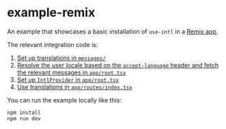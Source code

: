 # example-remix

An example that showcases a basic installation of `use-intl` in a [Remix app](https://remix.run/).

The relevant integration code is:

1. [Set up translations in `messages/`](./messages/en.json)
2. [Resolve the user locale based on the `accept-language` header and fetch the relevant messages in `app/root.tsx`](./app/root.tsx#L17)
3. [Set up `IntlProvider` in `app/root.tsx`](./app/root.tsx#L38)
4. [Use translations in `app/routes/index.tsx`](./app/routes/index.tsx#L4)

You can run the example locally like this:

```
npm install
npm run dev
```
